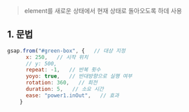 > element를 새로운 상태에서 현재 상태로 돌아오도록 하데 사용

## 1. 문법
```jsx
gsap.from("#green-box", {   // 대상 지정
      x: 250,   // 시작 위치
      // y: 500,
      repeat: -1,   // 반복 횟수
      yoyo: true,   // 반대방향으로 실행 여부
      rotation: 360,   // 회전
      duration: 5,   // 소요 시간
      ease: "power1.inOut",   // 효과
    }
```